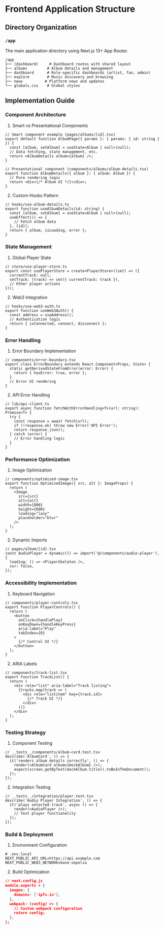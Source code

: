# Frontend Application Structure

## Directory Organization

### `/app`
The main application directory using Next.js 13+ App Router.

```
/app
├── (dashboard)     # Dashboard routes with shared layout
├── albums         # Album details and management
├── dashboard      # Role-specific dashboards (artist, fan, admin)
├── explore        # Music discovery and browsing
├── news          # Platform news and updates
└── globals.css    # Global styles
```

## Implementation Guide

### Component Architecture

1. Smart vs Presentational Components
```tsx
// Smart component example (pages/albums/[id].tsx)
export default function AlbumPage({ params }: { params: { id: string } }) {
  const [album, setAlbum] = useState<Album | null>(null);
  // Data fetching, state management, etc.
  return <AlbumDetails album={album} />;
}

// Presentational component (components/albums/album-details.tsx)
export function AlbumDetails({ album }: { album: Album }) {
  // Pure rendering logic
  return <div>{/* Album UI */}</div>;
}
```

2. Custom Hooks Pattern
```tsx
// hooks/use-album-details.ts
export function useAlbumDetails(id: string) {
  const [album, setAlbum] = useState<Album | null>(null);
  useEffect(() => {
    // Fetch album data
  }, [id]);
  return { album, isLoading, error };
}
```

### State Management

1. Global Player State
```tsx
// store/use-player-store.ts
export const usePlayerStore = create<PlayerStore>((set) => ({
  currentTrack: null,
  setTrack: (track) => set({ currentTrack: track }),
  // Other player actions
}));
```

2. Web3 Integration
```tsx
// hooks/use-web3-auth.ts
export function useWeb3Auth() {
  const address = useAddress();
  // Authentication logic
  return { isConnected, connect, disconnect };
}
```

### Error Handling

1. Error Boundary Implementation
```tsx
// components/error-boundary.tsx
export class ErrorBoundary extends React.Component<Props, State> {
  static getDerivedStateFromError(error: Error) {
    return { hasError: true, error };
  }
  // Error UI rendering
}
```

2. API Error Handling
```tsx
// lib/api-client.ts
export async function fetchWithErrorHandling<T>(url: string): Promise<T> {
  try {
    const response = await fetch(url);
    if (!response.ok) throw new Error('API Error');
    return response.json();
  } catch (error) {
    // Error handling logic
  }
}
```

### Performance Optimization

1. Image Optimization
```tsx
// components/optimized-image.tsx
export function OptimizedImage({ src, alt }: ImageProps) {
  return (
    <Image
      src={src}
      alt={alt}
      width={800}
      height={600}
      loading="lazy"
      placeholder="blur"
    />
  );
}
```

2. Dynamic Imports
```tsx
// pages/album/[id].tsx
const AudioPlayer = dynamic(() => import('@/components/audio-player'), {
  loading: () => <PlayerSkeleton />,
  ssr: false,
});
```

### Accessibility Implementation

1. Keyboard Navigation
```tsx
// components/player-controls.tsx
export function PlayerControls() {
  return (
    <button
      onClick={handlePlay}
      onKeyDown={handleKeyPress}
      aria-label="Play"
      tabIndex={0}
    >
      {/* Control UI */}
    </button>
  );
}
```

2. ARIA Labels
```tsx
// components/track-list.tsx
export function TrackList() {
  return (
    <div role="list" aria-label="Track listing">
      {tracks.map(track => (
        <div role="listitem" key={track.id}>
          {/* Track UI */}
        </div>
      ))}
    </div>
  );
}
```

### Testing Strategy

1. Component Testing
```tsx
// __tests__/components/album-card.test.tsx
describe('AlbumCard', () => {
  it('renders album details correctly', () => {
    render(<AlbumCard album={mockAlbum} />);
    expect(screen.getByText(mockAlbum.title)).toBeInTheDocument();
  });
});
```

2. Integration Testing
```tsx
// __tests__/integration/player.test.tsx
describe('Audio Player Integration', () => {
  it('plays selected track', async () => {
    render(<AudioPlayer />);
    // Test player functionality
  });
});
```

### Build & Deployment

1. Environment Configuration
```
# .env.local
NEXT_PUBLIC_API_URL=https://api.example.com
NEXT_PUBLIC_WEB3_NETWORK=base-sepolia
```

2. Build Optimization
```json
// next.config.js
module.exports = {
  images: {
    domains: ['ipfs.io'],
  },
  webpack: (config) => {
    // Custom webpack configuration
    return config;
  },
};
```
